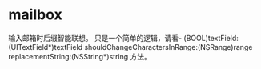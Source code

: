 # mailbox
输入邮箱时后缀智能联想。
只是一个简单的逻辑，请看- (BOOL)textField:(UITextField*)textField shouldChangeCharactersInRange:(NSRange)range replacementString:(NSString*)string
方法。
